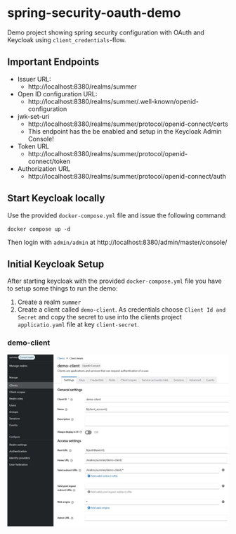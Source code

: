 # spring-security-oauth-demo

Demo project showing spring security configuration with OAuth and Keycloak using `client_credentials`-flow.

## Important Endpoints

* Issuer URL:  
  * http://localhost:8380/realms/summer
* Open ID configuration URL:
  * http://localhost:8380/realms/summer/.well-known/openid-configuration
* jwk-set-uri
  * http://localhost:8380/realms/summer/protocol/openid-connect/certs
  * This endpoint has the be enabled and setup in the Keycloak Admin Console!
* Token URL
  * http://localhost:8380/realms/summer/protocol/openid-connect/token
* Authorization URL
  * http://localhost:8380/realms/summer/protocol/openid-connect/auth

## Start Keycloak locally

Use the provided `docker-compose.yml` file and issue the following command:

    docker compose up -d

Then login with `admin/admin` at http://localhost:8380/admin/master/console/

## Initial Keycloak Setup

After starting keycloak with the provided `docker-compose.yml` file you have to setup some things to run the demo:

1. Create a realm `summer`
2. Create a client called `demo-client`. As credentials choose `Client Id and Secret` and copy the secret to use into the clients project `applicatio.yaml` file at key `client-secret`.


### demo-client

![demo-client](keycloak/screenshots/demo-client.jpg?raw=true "demo-client")